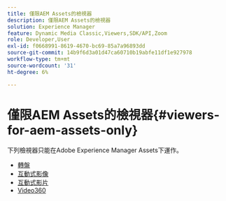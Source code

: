 ```yaml
---
title: 僅限AEM Assets的檢視器
description: 僅限AEM Assets的檢視器
solution: Experience Manager
feature: Dynamic Media Classic,Viewers,SDK/API,Zoom
role: Developer,User
exl-id: f0668991-8619-4670-bc69-85a7a96893dd
source-git-commit: 14b9f6d3a01d47ca60710b19abfe11df1e927978
workflow-type: tm+mt
source-wordcount: '31'
ht-degree: 6%

---
```


# 僅限AEM Assets的檢視器{#viewers-for-aem-assets-only}

下列檢視器只能在Adobe Experience Manager Assets下運作。

* [轉盤](c-html5-aem-carousel/c-html5-aem-carousel.md)
* [互動式影像](c-html5-aem-interactive-images/c-html5-aem-interactive-images.md)
* [互動式影片](c-html5-aem-int-video/c-html5-aem-int-video.md)
* [Video360](c-html5-aem-video360/c-html5-aem-video360.md)
